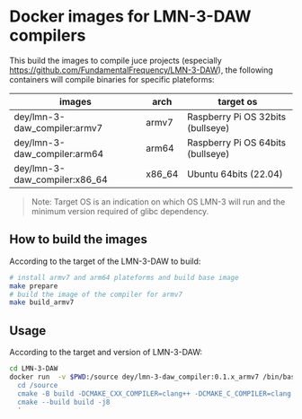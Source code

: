# Docker images for LMN-3-DAW compilers

This build the images to compile juce projects (especially
https://github.com/FundamentalFrequency/LMN-3-DAW), the following containers
will compile binaries for specific plateforms:

| images                        | arch   | target os                         |
| ----------------------------- | ------ | --------------------------------- |
| dey/lmn-3-daw_compiler:armv7  | armv7  | Raspberry Pi OS 32bits (bullseye) |
| dey/lmn-3-daw_compiler:arm64  | arm64  | Raspberry Pi OS 64bits (bullseye) |
| dey/lmn-3-daw_compiler:x86_64 | x86_64 | Ubuntu 64bits (22.04)             |

> Note: Target OS is an indication on which OS LMN-3 will run and the minimum
> version required of glibc dependency.

## How to build the images

According to the target of the LMN-3-DAW to build:

```bash
# install armv7 and arm64 plateforms and build base image
make prepare
# build the image of the compiler for armv7
make build_armv7
```

## Usage

According to the target and version of LMN-3-DAW:

```bash
cd LMN-3-DAW
docker run  -v $PWD:/source dey/lmn-3-daw_compiler:0.1.x_armv7 /bin/bash -c '
  cd /source
  cmake -B build -DCMAKE_CXX_COMPILER=clang++ -DCMAKE_C_COMPILER=clang -DCMAKE_BUILD_TYPE=Debug -DPACKAGE_TESTS=OFF
  cmake --build build -j8
  '
```
